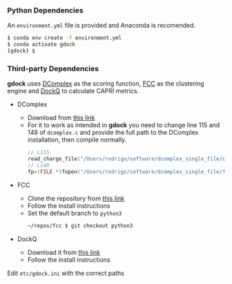 ### Python Dependencies

An `environment.yml` file is provided and Anaconda is recomended.

```bash
$ conda env create -f environment.yml
$ conda activate gdock
(gdock) $
```

### Third-party Dependencies

**gdock** uses [DComplex](https://sparks-lab.org/Publications_files/zhou061.pdf) as the scoring function, [FCC](https://github.com/haddocking/FCC) as the clustering engine and [DockQ](https://github.com/bjornwallner/DockQ) to calculate CAPRI metrics.

-   DComplex
    -   Download from [this link](http://servers.sparks-lab.org/downloads/dcomplex2.tar.gz)
    -   For it to work as intended in **gdock** you need to change line 115 and 148 of `dcomplex.c` and provide the full path to the DComplex installation,   then compile normally.
        ```c++
        // L115
        read_charge_file("/Users/rodrigo/software/dcomplex_single_file/charge_inp.dat");
        // L148
        fp=(FILE *)fopen("/Users/rodrigo/software/dcomplex_single_file/fort.21_alla","r"); //monomic 1.61
        ```

-   FCC
    -   Clone the repository from [this link](https://github.com/haddocking/FCC)
    -   Follow the install instructions
    -   Set the default branch to `python3`
        ```bash
        ~/repos/fcc $ git checkout python3
        ```

-   DockQ
    -   Download it from [this link](https://github.com/bjornwallner/DockQ)
    -   Follow the install instructions

Edit `etc/gdock.ini` with the correct paths
